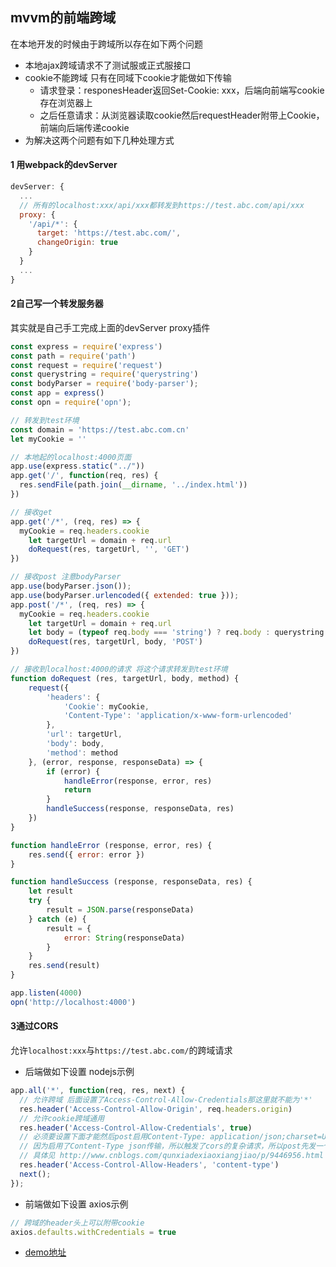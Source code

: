 ## mvvm的前端跨域
在本地开发的时候由于跨域所以存在如下两个问题
* 本地ajax跨域请求不了测试服或正式服接口
* cookie不能跨域 只有在同域下cookie才能做如下传输
  * 请求登录：responesHeader返回Set-Cookie: xxx，后端向前端写cookie存在浏览器上
  * 之后任意请求：从浏览器读取cookie然后requestHeader附带上Cookie，前端向后端传递cookie
* 为解决这两个问题有如下几种处理方式

#### 1 用webpack的devServer
``` javascript
devServer: {
  ...
  // 所有的localhost:xxx/api/xxx都转发到https://test.abc.com/api/xxx
  proxy: {
    '/api/*': {
      target: 'https://test.abc.com/',
      changeOrigin: true
    }
  }
  ...
}
```

#### 2自己写一个转发服务器
其实就是自己手工完成上面的devServer proxy插件
``` javascript
const express = require('express')
const path = require('path')
const request = require('request')
const querystring = require('querystring')
const bodyParser = require('body-parser');
const app = express()
const opn = require('opn');

// 转发到test环境
const domain = 'https://test.abc.com.cn'
let myCookie = ''

// 本地起的localhost:4000页面
app.use(express.static("../"))
app.get('/', function(req, res) {
  res.sendFile(path.join(__dirname, '../index.html'))
})

// 接收get
app.get('/*', (req, res) => {
  myCookie = req.headers.cookie
	let targetUrl = domain + req.url
	doRequest(res, targetUrl, '', 'GET')
})

// 接收post 注意bodyParser
app.use(bodyParser.json());
app.use(bodyParser.urlencoded({ extended: true }));
app.post('/*', (req, res) => {
  myCookie = req.headers.cookie
	let targetUrl = domain + req.url
	let body = (typeof req.body === 'string') ? req.body : querystring.stringify(req.body)
	doRequest(res, targetUrl, body, 'POST')
})

// 接收到localhost:4000的请求 将这个请求转发到test环境
function doRequest (res, targetUrl, body, method) {
	request({
		'headers': {
			'Cookie': myCookie,
			'Content-Type': 'application/x-www-form-urlencoded'
		},
		'url': targetUrl,
		'body': body,
		'method': method
	}, (error, response, responseData) => {
		if (error) {
			handleError(response, error, res)
			return
		}
		handleSuccess(response, responseData, res)
	})
}

function handleError (response, error, res) {
	res.send({ error: error })
}

function handleSuccess (response, responseData, res) {
	let result
	try {
		result = JSON.parse(responseData)
	} catch (e) {
		result = {
			error: String(responseData)
		}
	}
	res.send(result)
}

app.listen(4000)
opn('http://localhost:4000')
```

#### 3通过CORS
允许`localhost:xxx`与`https://test.abc.com/`的跨域请求
* 后端做如下设置 nodejs示例
``` javascript
app.all('*', function(req, res, next) {
  // 允许跨域 后面设置了Access-Control-Allow-Credentials那这里就不能为'*'
  res.header('Access-Control-Allow-Origin', req.headers.origin)
  // 允许cookie跨域通用
  res.header('Access-Control-Allow-Credentials', true)
  // 必须要设置下面才能然后post启用Content-Type: application/json;charset=UTF-8进行前后端传输
  // 因为启用了Content-Type json传输，所以触发了cors的复杂请求，所以post先发一个options请求校验跨域，然后再发一个post请求
  // 具体见 http://www.cnblogs.com/qunxiadexiaoxiangjiao/p/9446956.html
  res.header('Access-Control-Allow-Headers', 'content-type')
  next();
});
```
* 前端做如下设置 axios示例
``` javascript
// 跨域的header头上可以附带cookie
axios.defaults.withCredentials = true
```
* [demo地址](https://github.com/myadomin/react-adomin-temp/tree/master/examples/corsCookie)
